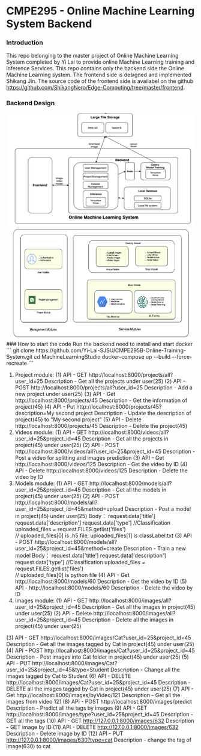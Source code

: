 # CMPE295 - Online Machine Learning System Backend

### Introduction
This repo belonging to the master project of Online Machine Learning System completed by Yi Lai to provide online Machine Learning training and inference Services.
This repo contains only the backend side the Online Machine Learning system. The frontend side is designed and implemented Shikang Jin. The source code of the frontend side is availabel on the github https://github.com/ShikangNero/Edge-Computing/tree/master/frontend. 

### Backend Design
<div align=center><img width="500" height="300" src="https://github.com/Yi-Lai-SJSU/CMPE295B-Online-Training-System/blob/master/media/overall-architecure.png"/><div>
<div align=center><img width="480" height="300" src="https://github.com/Yi-Lai-SJSU/CMPE295B-Online-Training-System/blob/master/media/Module%20Design.png"/><div>

<div align = left>
### How to start the code
Run the backend need to install and start docker 
```
git clone https://github.com/Yi-Lai-SJSU/CMPE295B-Online-Training-System.git
cd MachineLearningStudio
docker-compose up --build --force-recreate
```










1. Project module:
(1) API  - GET   http://localhost:8000/projects/all?user_id=25
     Description - Get all the projects under user(25)
(2) API -  POST http://localhost:8000/projects/all?user_id=25
      Description - Add a new project under user(25)
(3) API -  Get http://localhost:8000/projects/45
      Description - Get the information of project(45) 
(4) API -  Put http://localhost:8000/projects/45?description=My second project
      Description - Update the description of project(45) to "My second project"
(5) API -  Delete http://localhost:8000/projects/45
      Description - Delete the project(45) 
2. Videos module:
            (1) API  - GET   http://localhost:8000/videos/all?user_id=25&project_id=45
     Description - Get all the projects in project(45) under user(25)
(2) API -  POST http://localhost:8000/videos/all?user_id=25&project_id=45
      Description - Post a video for splitting and images prediction
(3) API -  Get http://localhost:8000/videos/125
      Description - Get the video by ID
(4) API -  Delete http://localhost:8000/videos/125
      Description - Delete the video by ID  
3. Models module:
(1) API  - GET   http://localhost:8000/models/all?user_id=25&project_id=45
     Description - Get all the models in project(45) under user(25)
(2) API -  POST http://localhost:8000/models/all?user_id=25&project_id=45&method=upload
      Description - Post a model in project(45) under user(25)
      Body：
               request.data['title']  
               request.data['description']
               request.data['type']     //Classification
               uploaded_files = request.FILES.getlist('files')  
               //  uploaded_files[0] is .h5 file,  uploaded_files[1] is classLabel.txt
(3) API -  POST http://localhost:8000/models/all?user_id=25&project_id=45&method=create
      Description - Train a new model
      Body：
                request.data['title']
                request.data['description']
                request.data['type']   //Classification
                uploaded_files = request.FILES.getlist('files')  
                // uploaded_files[0] is python file
            (4) API -  Get http://localhost:8000/models/60
      Description - Get the video by ID
(5) API -  http://localhost:8000/models/60
      Description - Delete the video by ID  
4. Images module:
(1) API  - GET  http://localhost:8000/images/all?user_id=25&project_id=45
     Description - Get all the images in project(45) under user(25)
(2) API  - Delete  http://localhost:8000/images/all?user_id=25&project_id=45
     Description - Delete all the images in project(45) under user(25)

(3) API -  GET http://localhost:8000/images/Cat?user_id=25&project_id=45
      Description - Get all the images tagged by Cat in project(45) under user(25)
(4) API -  POST http://localhost:8000/images/Cat?user_id=25&project_id=45
      Description - Post images into Cat folder in project(45) under user(25)
(5) API -  PUT http://localhost:8000/images/Cat?user_id=25&project_id=45&type=Student
      Description - Change all the images tagged by Cat to Student
(6) API -  DELETE http://localhost:8000/images/Cat?user_id=25&project_id=45
      Description - DELETE all the images tagged by Cat in project(45) under user(25)
(7) API -  Get http://localhost:8000/images/byVideo/121
     Description - Get all the images from video 121
(8) API - POST http://localhost:8000/images/predict
     Description - Predict all the tags by images
(9) API - GET  http://localhost:8000/images/type?user_id=25&project_id=45
     Description - GET all the tags
(10) API - GET http://127.0.0.1:8000/images/632
       Description - GET image by ID
(11) API - DELETE http://127.0.0.1:8000/images/632
       Description - Delete image by ID
(12) API - PUT http://127.0.0.1:8000/images/630?type=cat
       Description - change the tag of image(630) to cat
